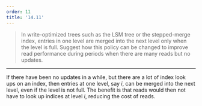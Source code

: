 ```yaml
---
order: 11
title: '14.11'
---
```

> In write-optimized trees such as the LSM tree or the stepped-merge index, entries in 
> one level are merged into the next level only when the level is full. Suggest how this 
> policy can be changed to improve read performance during periods when there are many 
> reads but no updates. 

--------------------------------

If there have been no updates in a while, but there are a lot of index look ups on an 
index, then entries at one level, say $i$, can be merged into the next level, even if the 
level is not full. The benefit is that reads would then not have to look up indices at level 
$i$, reducing the cost of reads. 